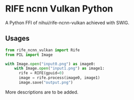 # RIFE ncnn Vulkan Python

A Python FFI of nihui/rife-ncnn-vulkan achieved with SWIG.

## Usages

```python
from rife_ncnn_vulkan import Rife
from PIL import Image

with Image.open("input0.png") as image0:
    with Image.open("input1.png") as image1:
      rife = RIFE(gpuid=0)
      image = rife.process(image0, image1)
      image.save("output.png")
```

More descriptions are to be added.
